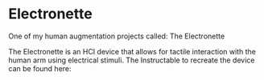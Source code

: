 # Electronette
One of my human augmentation projects called: The Electronette 

The Electronette is an HCI device that allows for tactile interaction with the human arm using electrical stimuli.
The Instructable to recreate the device can be found here:
